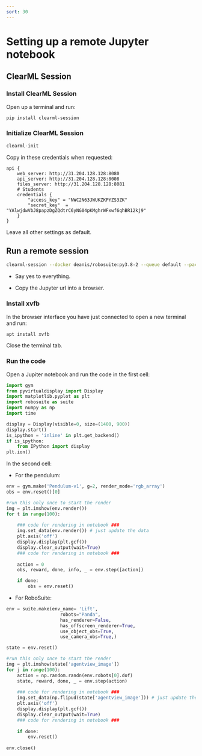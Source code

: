 ```yaml
---
sort: 30
---
```


# Setting up a remote Jupyter notebook

## ClearML Session

### Install ClearML Session

Open up a terminal and run:

```bash
pip install clearml-session
```

### Initialize ClearML Session

```bash
clearml-init
```
Copy in these credentials when requested:

```
api { 
    web_server: http://31.204.128.128:8080
    api_server: http://31.204.128.128:8008
    files_server: http://31.204.128.128:8081
    # Students
    credentials {
        "access_key" = "NWC2N63JWUKZKPYZS3ZK"
        "secret_key"  = "YAlwjdwVbJ8papzDgZQdtrC6yNG04pKMghrWFxwf6qhBR12kj9"
    }
}
```

Leave all other settings as default.

## Run a remote session

```bash
clearml-session --docker deanis/robosuite:py3.8-2 --queue default --packages "pyvirtualdisplay" "pygame" "box2d" "gym" "matplotlib"
```

- Say yes to everything.

- Copy the Jupyter url into a browser.

### Install xvfb

In the browser interface you have just connected to open a new terminal and run:

```bash
apt install xvfb
```

Close the terminal tab.

### Run the code

Open a Jupiter notebook and run the code in the first cell:

```python
import gym
from pyvirtualdisplay import Display
import matplotlib.pyplot as plt
import robosuite as suite
import numpy as np
import time

display = Display(visible=0, size=(1400, 900))
display.start()
is_ipython = 'inline' in plt.get_backend()
if is_ipython:
    from IPython import display
plt.ion()
```

In the second cell:

- For the pendulum:

```python
env = gym.make('Pendulum-v1', g=2, render_mode='rgb_array')
obs = env.reset()[0]

#run this only once to start the render
img = plt.imshow(env.render())
for t in range(100):
    
    ### code for rendering in notebook ###
    img.set_data(env.render()) # just update the data
    plt.axis('off')
    display.display(plt.gcf())
    display.clear_output(wait=True)
    ### code for rendering in notebook ###
    
    action = 0
    obs, reward, done, info, _ = env.step([action])

    if done:
        obs = env.reset()
```

- For RoboSuite:

```python
env = suite.make(env_name= 'Lift',
                    robots="Panda",
                    has_renderer=False,
                    has_offscreen_renderer=True,                          
                    use_object_obs=True,
                    use_camera_obs=True,)

state = env.reset()

#run this only once to start the render
img = plt.imshow(state['agentview_image'])
for j in range(100):
    action = np.random.randn(env.robots[0].dof)
    state, reward, done, _ = env.step(action)
    
    ### code for rendering in notebook ###
    img.set_data(np.flipud(state['agentview_image'])) # just update the data
    plt.axis('off')
    display.display(plt.gcf())
    display.clear_output(wait=True)
    ### code for rendering in notebook ###
    
    if done:
        env.reset()
        
env.close()
```


